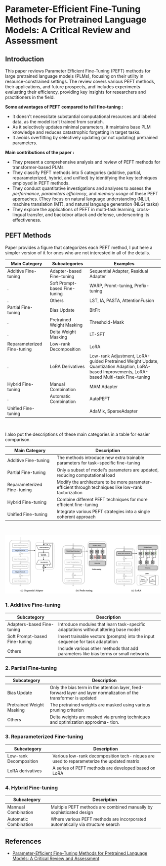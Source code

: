 # Parameter-Efficient Fine-Tuning Methods for Pretrained Language Models: A Critical Review and Assessment

## Introduction

This paper reviews Parameter Efficient Fine-Tuning (PEFT) methods for large pretrained language models (PLMs), focusing on their utility in resource-constrained settings. The review covers various PEFT methods, their applications, and future prospects, and includes experiments evaluating their efficiency, providing key insights for researchers and practitioners in the field.

**Some advantages of PEFT compared to full fine-tuning :**

- It doesn't necessitate substantial computational resources and labeled data, as the model isn't trained from scratch.
- As it selectively updates minimal parameters, it maintains base PLM knowledge and reduces catastrophic forgetting in target tasks.
- It avoids overfitting by selectively updating (or not updating) pretrained parameters.


**Main contributions of the paper :**

- They present a comprehensive analysis and review of PEFT methods for transformer-based PLMs
- They classify PEFT methods into 5 categories (additive, partial, reparameterized, hybrid, and unified) by identifying the key techniques employed in PEFT methods.
- They conduct quantitative investigations and analyses to assess the *performance*, *parameters efficiency*, and *memory usage* of these PEFT approaches. (They focus on natural language understanding (NLU), machine translation (MT), and natural language generation (NLG) tasks)
- They explore the applications of PEFT in multi-task learning, cross-lingual transfer, and backdoor attack and defense, underscoring its effectiveness.

## PEFT Methods

Paper provides a figure that categorizes each PEFT method, I put here a simpler version of it for ones who are not interested in all of the details.

| Main Category                 | Subcategories                   | Examples                               |
|-------------------------------|---------------------------------|----------------------------------------|
| Additive Fine-tuning          | Adapter-based Fine-tuning       | Sequential Adapter, Residual Adapter   |
| .                             | Soft Prompt-based Fine-tuning   | WARP, Promt-tuning, Prefix-tuning      |
| .                             | Others                          | LST, IA, PASTA, AttentionFusion        |
| Partial Fine-tuning           | Bias Update                     | BitFit                                 |
| .                             | Pretrained Weight Masking       | Threshold-Mask                         |
| .                             | Delta Weight Masking            | LT-SFT                                 |
| Reparameterized Fine-tuning   | Low-rank Decomposition          | LoRA                                   |
| .                             | LoRA Derivatives                | Low-rank Adjustment, LoRA-guided Pretrained Weight Update, Quantization Adaption, LoRA-based Improvements, LoRA-based Multi-task Fine-tuning|
| Hybrid Fine-tuning            | Manual Combination              | MAM Adapter                            |
| .                             | Automatic Combination           | AutoPEFT                               |
| Unified Fine-tuning           |                                 | AdaMix, SparseAdapter                  |

<br>

I also put the descriptions of these main categories in a table for easier comparison.

| Main Category                 | Description                                                                                           |
|-------------------------------|-------------------------------------------------------------------------------------------------------|
| Additive Fine-tuning          |The methods introduce new extra trainable parameters for task-specific fine-tuning                     |
| Partial Fine-tuning           | Only a subset of model's parameters are updated, reducing computational load                          |
| Reparameterized Fine-tuning   | Modify the architecture to be more parameter-efficient through techniques like low-rank factorization |
| Hybrid Fine-tuning            | Combine different PEFT techniques for more efficient fine-tuning                                      |
| Unified Fine-tuning           | Integrate various PEFT strategies into a single coherent approach                                     |

<br>

!["figure-1"](./peft-2023-001.png)

### 1. Additive Fine-tuning

| Subcategory                   | Description                                                                         |
|-------------------------------|-------------------------------------------------------------------------------------|
| Adapters-based Fine-tuning    | Introduce modules that learn task-specific adaptations without altering base model  |
| Soft Prompt-based Fine-tuning | Insert trainable vectors (prompts) into the input sequence for task adaptation      |
| Others                        | Include various other methods that add parameters like bias terms or small networks |

### 2. Partial Fine-tuning

| Subcategory               | Description                                                                                                          |
|---------------------------|----------------------------------------------------------------------------------------------------------------------|
| Bias Update               | Only the bias term in the attention layer, feed-forward layer and layer normalization of the transformer is updated  |
| Pretrained Weight Masking | The pretrained weights are masked using various pruning criterion                                                    |
| Others                    | Delta weights are masked via pruning techniques and optimization approxima- tion.                                    |

### 3. Reparameterized Fine-tuning

| Subcategory            | Description                                                                                |
|------------------------|------------------------------------------------------------------------------------------- |
| Low-rank Decomposition | Various low-rank decomposition tech- niques are used to reparameterize the updated matrix  |
| LoRA derivatives       | A series of PEFT methods are developed based on LoRA                                       |

### 4. Hybrid Fine-tuning

| Subcategory            | Description                                                                                |
|------------------------|------------------------------------------------------------------------------------------- |
| Mannual Combination    | Multiple PEFT methods are combined manually by sophisticated design                        |
| Automatic Combination  | Where various PEFT methods are incorporated automatically via structure search             |

## References

- [Parameter-Efficient Fine-Tuning Methods for Pretrained Language Models: A Critical Review and Assessment](https://arxiv.org/pdf/2312.12148.pdf)
